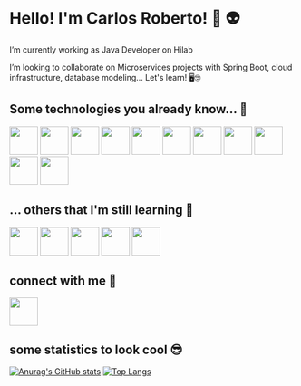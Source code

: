 #     Hello! I'm Carlos Roberto! 🤘 👽

I’m currently working as Java Developer on Hilab

I’m looking to collaborate on Microservices projects with Spring Boot, cloud infrastructure, database modeling...
Let's learn! 🖥️🤓



## Some technologies you already know...  👯

<img src="https://cdn.jsdelivr.net/gh/devicons/devicon/icons/java/java-original-wordmark.svg" width="50" height="50"/>    <img src="https://cdn.jsdelivr.net/gh/devicons/devicon/icons/spring/spring-original-wordmark.svg" width="50" height="50"/>    <img src="https://cdn.jsdelivr.net/gh/devicons/devicon/icons/docker/docker-original-wordmark.svg" width="50" height="50"/>      <img src="https://cdn.jsdelivr.net/gh/devicons/devicon/icons/mongodb/mongodb-original-wordmark.svg" width="50" height="50"/>    <img src="https://cdn.jsdelivr.net/gh/devicons/devicon/icons/mysql/mysql-original-wordmark.svg" width="50" height="50"/>  <img src="https://cdn.jsdelivr.net/gh/devicons/devicon/icons/git/git-original.svg" width="50" height="50"/>    <img src="https://cdn.jsdelivr.net/gh/devicons/devicon/icons/heroku/heroku-original-wordmark.svg" width="50" height="50"/>    <img src="https://cdn.jsdelivr.net/gh/devicons/devicon/icons/linux/linux-original.svg" width="50" height="50"/>    <img src="https://cdn.jsdelivr.net/gh/devicons/devicon/icons/tomcat/tomcat-original-wordmark.svg" width="50" height="50"/>    <img src="https://cdn.jsdelivr.net/gh/devicons/devicon/icons/vuejs/vuejs-original.svg" width="50" height="50"/>  <img src="https://cdn.jsdelivr.net/gh/devicons/devicon/icons/javascript/javascript-original.svg" width="50" height="50"/>
          


## ... others that I'm still learning  🤔

<img src="https://cdn.jsdelivr.net/gh/devicons/devicon/icons/kubernetes/kubernetes-plain-wordmark.svg" width="50" height="50"/>    <img src="https://cdn.jsdelivr.net/gh/devicons/devicon/icons/amazonwebservices/amazonwebservices-original-wordmark.svg" width="50" height="50"/>    <img src="https://cdn.jsdelivr.net/gh/devicons/devicon/icons/azure/azure-original-wordmark.svg" width="50" height="50"/>    <img src="https://cdn.jsdelivr.net/gh/devicons/devicon/icons/go/go-original.svg" width="50" height="50"/>    <img src="https://cdn.jsdelivr.net/gh/devicons/devicon/icons/googlecloud/googlecloud-original-wordmark.svg" width="50" height="50"/>

                 
                 
 ## connect with me 🤝                    
 <img src="https://cdn.jsdelivr.net/gh/devicons/devicon/icons/linkedin/linkedin-original.svg" src="https://www.linkedin.com/in/carlos-roberto-batista-junior-09b3b8126/" width="50" height="50"/>
                
                
                
## some statistics to look cool 😎
              
[![Anurag's GitHub stats](https://github-readme-stats.vercel.app/api?username=carlosroberto1979)](https://github.com/carlosroberto1979/github-readme-stats)         [![Top Langs](https://github-readme-stats.vercel.app/api/top-langs/?username=carlosroberto1979&layout=compact)](https://github.com/carlosroberto1979/github-readme-stats)
